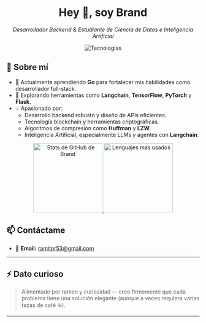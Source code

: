 <h1 align="center">Hey 👋, soy Brand</h1>
<p align="center"><i>Desarrollador Backend & Estudiante de Ciencia de Datos e Inteligencia Artificial</i></p>
<p align="center">
  <img  src="https://skillicons.dev/icons?i=python,typescript,go,mongodb,postgresql,tensorflow,nestjs,linux&theme=light" alt="Tecnologías" />
</p>

## 🧠 Sobre mí

- 🔭 Actualmente aprendiendo **Go** para fortalecer mis habilidades como desarrollador full-stack.
- 🧰 Explorando herramientas como **Langchain**, **TensorFlow**, **PyTorch** y **Flask**.
- 💡 Apasionado por:
  - Desarrollo backend robusto y diseño de APIs eficientes.
  - Tecnología blockchain y herramientas criptográficas.
  - Algoritmos de compresión como **Huffman** y **LZW**.
  - Inteligencia Artificial, especialmente LLMs y agentes con **Langchain**.


<p align="center">
  <a href="https://github.com/brandsrx">
    <img height="180" src="https://github-readme-stats.vercel.app/api?username=brandsrx&show_icons=true&theme=radical" alt="Stats de GitHub de Brand" />
  </a><a href="https://github.com/brandsrx">
    <img height="180" src="https://github-readme-stats.vercel.app/api/top-langs?username=brandsrx&layout=compact&langs_count=8&theme=radical" alt="Lenguajes más usados" />
  </a>
</p>

## 📫 Contáctame

- 📧 **Email:** [ramitpr53@gmail.com](mailto:ramitpr53@gmail.com)

---

## ⚡ Dato curioso

> Alimentado por ramen y curiosidad — creo firmemente que cada problema tiene una solución elegante (aunque a veces requiera varias tazas de café ☕).

---
